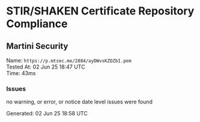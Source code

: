 # STIR/SHAKEN Certificate Repository Compliance

## Martini Security

Name: `https://p.mtsec.me/2884/ayDWvsKZDZbI.pem`\
Tested At: 02 Jun 25 18:47 UTC\
Time: 43ms

### Issues

no warning, or error, or notice date level issues were found

Generated: 02 Jun 25 18:58 UTC